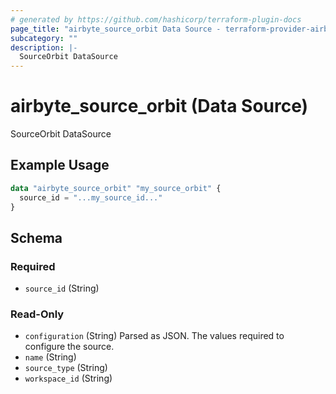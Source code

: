 ```yaml
---
# generated by https://github.com/hashicorp/terraform-plugin-docs
page_title: "airbyte_source_orbit Data Source - terraform-provider-airbyte"
subcategory: ""
description: |-
  SourceOrbit DataSource
---
```


# airbyte_source_orbit (Data Source)

SourceOrbit DataSource

## Example Usage

```terraform
data "airbyte_source_orbit" "my_source_orbit" {
  source_id = "...my_source_id..."
}
```

<!-- schema generated by tfplugindocs -->
## Schema

### Required

- `source_id` (String)

### Read-Only

- `configuration` (String) Parsed as JSON.
The values required to configure the source.
- `name` (String)
- `source_type` (String)
- `workspace_id` (String)


